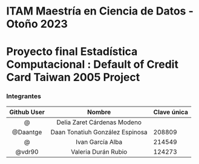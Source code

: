 # ITAM Maestría en Ciencia de Datos - Otoño 2023
# Proyecto final Estadística Computacional : Default of Credit Card Taiwan 2005 Project

### Integrantes

|       Github User        |              Nombre               | Clave única |
| :---------------: | :-------------------------------: | ----------- |
| @ |    Delia Zaret Cárdenas Modeno    |       |
|      @Daantge      | Daan Tonatiuh González Espinosa | 208809      |
|     @     |      Ivan García Alba      | 214549      |
|    @vdr90     |    Valeria Durán Rubio     | 124273      |
